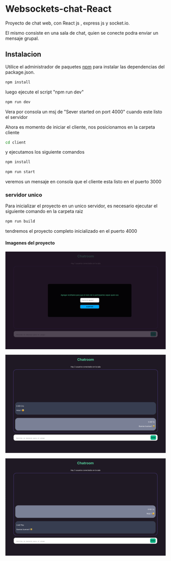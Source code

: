 # Websockets-chat-React
Proyecto de chat web, con React js , express js y socket.io.

El mismo consiste en una sala de chat, quien se conecte podra enviar un mensaje grupal.

## Instalacion

Utilice el administrador de paquetes [npm](https://www.npmjs.com/) para instalar las dependencias del package.json.

```bash
npm install
```
luego ejecute el script "npm run dev"

```bash
npm run dev
```
Vera por consola un msj de "Sever started on port 4000" cuando este listo el servidor <br>

Ahora es momento de iniciar el cliente, nos posicionamos en la carpeta cliente 

```bash
cd client
```
y ejecutamos los siguiente comandos

```bash
npm install
```
```bash
npm run start
```
veremos un mensaje en consola que el cliente esta listo en el puerto 3000

### servidor unico

Para inicializar el proyecto en un unico servidor, es necesario ejecutar el siguiente comando en la carpeta raiz 

```bash
npm run build
```

tendremos el proyecto completo inicializado en el puerto 4000

#### Imagenes del proyecto

[![Esta es una imagen de ejemplo](/client/public/cap1.png)](/client/public/cap1.png)

[![Esta es una imagen de ejemplo](/client/public/cap2.png)](/client/public/cap2.png)


[![Esta es una imagen de ejemplo](/client/public/cap3.png)](/client/public/cap3.png)